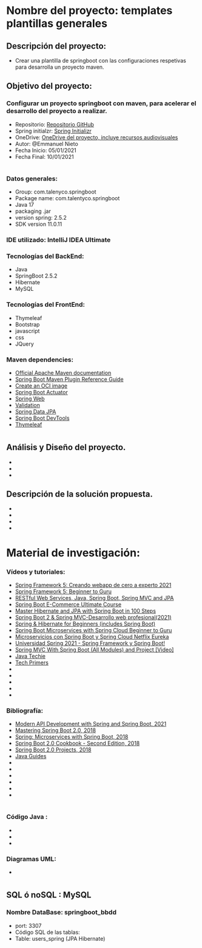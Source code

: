 # Nombre del proyecto: templates plantillas generales
## Descripción del proyecto:
* Crear una plantilla de springboot con las configuraciones respetivas para desarrolla un proyecto maven.

## Objetivo del proyecto:
### Configurar un proyecto springboot con maven, para acelerar el desarrollo del proyecto a realizar.

* Repositorio: [Repositorio GitHub](https://github.com/Emmanuel-Spring/templatesMaven.git)
* Spring initialzr: [Spring Initializr](https://start.spring.io/#!type=maven-project&language=java&platformVersion=2.5.4&packaging=jar&jvmVersion=11&groupId=com.talentyco&artifactId=templatesMaven&name=templatesMaven&description=Crear%20una%20plantilla%20de%20springboot%20con%20las%20configuraciones%20respetivas%20para%20desarrolla%20un%20proyecto%20maven.&packageName=com.talentyco.springboot&dependencies=devtools,lombok,web,thymeleaf,data-jpa,h2,mysql,validation,actuator)
* OneDrive: [OneDrive del proyecto, incluye recursos audiovisuales]()
* Autor: @Emmanuel Nieto
* Fecha Inicio: 05/01/2021
* Fecha Final:  10/01/2021

#
### Datos generales:
- Group: com.talenyco.springboot
- Package name: com.talentyco.springboot
- Java 17
- packaging .jar
- version spring: 2.5.2
- SDK version 11.0.11

### IDE utilizado: IntelliJ IDEA Ultimate
### Tecnologías del BackEnd:
- Java
- SpringBoot 2.5.2
- Hibernate
- MySQL

### Tecnologías del FrontEnd:
- Thymeleaf
- Bootstrap
- javascript
- css
- JQuery

### Maven dependencies:
* [Official Apache Maven documentation](https://maven.apache.org/guides/index.html)
* [Spring Boot Maven Plugin Reference Guide](https://docs.spring.io/spring-boot/docs/2.5.4/maven-plugin/reference/html/)
* [Create an OCI image](https://docs.spring.io/spring-boot/docs/2.5.4/maven-plugin/reference/html/#build-image)
* [Spring Boot Actuator](https://docs.spring.io/spring-boot/docs/2.5.4/reference/htmlsingle/#production-ready)
* [Spring Web](https://docs.spring.io/spring-boot/docs/2.5.4/reference/htmlsingle/#boot-features-developing-web-applications)
* [Validation](https://docs.spring.io/spring-boot/docs/2.5.4/reference/htmlsingle/#boot-features-validation)
* [Spring Data JPA](https://docs.spring.io/spring-boot/docs/2.5.4/reference/htmlsingle/#boot-features-jpa-and-spring-data)
* [Spring Boot DevTools](https://docs.spring.io/spring-boot/docs/2.5.4/reference/htmlsingle/#using-boot-devtools)
* [Thymeleaf](https://docs.spring.io/spring-boot/docs/2.5.4/reference/htmlsingle/#boot-features-spring-mvc-template-engines)


#
## Análisis y Diseño del proyecto.
- 
- 
- 

## Descripción de la solución propuesta.
- 
- 
- 
- 

#
# Material de investigación:
### Vídeos y tutoriales:
- [Spring Framework 5: Creando webapp de cero a experto 2021](https://www.udemy.com/course/spring-framework-5/learn/lecture/9569258?start=345#content)
- [Spring Framework 5: Beginner to Guru](https://www.udemy.com/course/spring-framework-5-beginner-to-guru/learn/lecture/7536322?start=45#content)
- [RESTful Web Services, Java, Spring Boot, Spring MVC and JPA](https://www.udemy.com/course/restful-web-service-with-spring-boot-jpa-and-mysql/learn/lecture/9882656?start=330#content)
- [Spring Boot E-Commerce Ultimate Course](https://www.udemy.com/course/spring-boot-e-commerce-ultimate/learn/lecture/23932846?start=10#content)
- [Master Hibernate and JPA with Spring Boot in 100 Steps](https://www.udemy.com/course/hibernate-jpa-tutorial-for-beginners-in-100-steps/learn/lecture/7907386?start=15#content)
- [Spring Boot 2 & Spring MVC-Desarrollo web profesional(2021)](https://www.udemy.com/course/spring-framework-desarrollo-web-spring-mvc/learn/lecture/17173532?start=375#overview)
- [Spring & Hibernate for Beginners (includes Spring Boot)](https://www.udemy.com/course/spring-hibernate-tutorial/learn/lecture/5437634?start=195#overview)
- [Spring Boot Microservices with Spring Cloud Beginner to Guru](https://www.udemy.com/course/spring-boot-microservices-with-spring-cloud-beginner-to-guru/learn/lecture/15571732?start=150#overview)
- [Microservicios con Spring Boot y Spring Cloud Netflix Eureka](https://www.udemy.com/course/microservicios-con-spring-boot-y-spring-cloud/learn/lecture/15372950?start=0#overview)
- [Universidad Spring 2021 - Spring Framework y Spring Boot!](https://www.udemy.com/course/universidad-spring-framework-springboot-java-security-rest-webservices/learn/lecture/18218578?start=1020#content)
- [Spring MVC With Spring Boot (All Modules) and Project [Video]](https://subscription.packtpub.com/video/programming/9781801072687/p2/video2_1/mvc-architecture)
- [Java Techie](https://www.youtube.com/c/JavaTechie/videos)
- [Tech Primers](https://www.youtube.com/c/TechPrimers/videos)
- []()
- []()
- []()
- []()
- []()


### Bibliografía:
- [Modern API Development with Spring and Spring Boot, 2021](https://subscription.packtpub.com/book/web_development/9781800562479/2)
- [Mastering Spring Boot 2.0, 2018](https://subscription.packtpub.com/book/application-development/9781787127562/1)
- [Spring: Microservices with Spring Boot, 2018](https://subscription.packtpub.com/book/application-development/9781789132588/1)
- [Spring Boot 2.0 Cookbook - Second Edition, 2018](https://subscription.packtpub.com/book/application-development/9781787129825/1)
- [Spring Boot 2.0 Projects, 2018](https://subscription.packtpub.com/book/application-development/9781789136159/1)
- [Java Guides](https://www.javaguides.net/p/spring-boot-tutorial.html)
- []()
- []()
- []()
- []()
- []()
- []()


#
### Código Java :
- []()
- []()
-
### Diagramas UML:
- []()

#
## SQL ó noSQL :  MySQL
### Nombre DataBase: springboot_bbdd
- port: 3307
- Código SQL de las tablas:
- Table: users_spring  (JPA Hibernate) 
